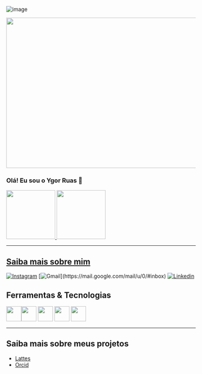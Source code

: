 ![image](https://github.com/YgorRuas/YgorRuas/assets/106711102/ac0fb053-c10b-4dbd-a5d5-5316a5a29005)
<center>
<img src='https://github.com/YgorRuas/YgorRuas/assets/106711102/ac0fb053-c10b-4dbd-a5d5-5316a5a29005' style="width:900px;height:400px"/>
</center>

### Olá! Eu sou o Ygor Ruas 👋

<div> 
<a href="https://github.com/seu-usuário-aqui">
<img height="130em" src="https://github-readme-stats.vercel.app/api?username=YgorRuas&show_icons=true&theme=radical&include_all_commits=true&count_private=true"/>
<img height="130em" src="https://github-readme-stats.vercel.app/api/top-langs/?username=YgorRuas&layout=compact&langs_count=7&theme=radical"/>
</div> 

  
  <hr>

## Saiba mais sobre mim

[![Instagram](https://img.shields.io/badge/Instagram-E4405F?style=for-the-badge&logo=instagram&logoColor=white)](https://instagram.com/ygorruas?utm_source=qr&igshid=MzNlNGNkZWQ4Mg%3D%3D)
[![Gmail](https://img.shields.io/badge/Instagram-E4405F?style=for-the-badge&logo=instagram&logoColor=white](https://img.shields.io/badge/Gmail-D14836?style=for-the-badge&logo=gmail&logoColor=white)https://img.shields.io/badge/Gmail-D14836?style=for-the-badge&logo=gmail&logoColor=white)](https://mail.google.com/mail/u/0/#inbox)
[![Linkedin](https://img.shields.io/badge/LinkedIn-0077B5?style=for-the-badge&logo=linkedin&logoColor=white)](ygor-ruas-768431276)

## Ferramentas & Tecnologias

<img src="https://cdn.jsdelivr.net/gh/devicons/devicon/icons/jupyter/jupyter-original-wordmark.svg" width="40" height="40"/><img src="https://cdn.jsdelivr.net/gh/devicons/devicon/icons/arduino/arduino-original-wordmark.svg" width="40" height="40"/>  <img src="https://cdn.jsdelivr.net/gh/devicons/devicon/icons/cplusplus/cplusplus-original.svg" width="40" height="40"/> 
<img src="https://cdn.jsdelivr.net/gh/devicons/devicon/icons/vscode/vscode-original-wordmark.svg" width="40" height="40"/>
<img src="https://cdn.jsdelivr.net/gh/devicons/devicon/icons/python/python-original-wordmark.svg" width="40" height="40"/> 

<hr>

## Saiba mais sobre meus projetos
- [Lattes](https://lattes.cnpq.br/8852869229454152)<br/>
- [Orcid](https://orcid.org/0009-0006-9149-9565)<br/>
